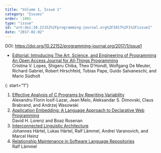 ```yaml
---
title: "Volume 1, Issue 1"
category: "Issues"
order: -1001
type: "issue"
id: "urn:doi:10.22152%2Fprogramming-journal.org%2F2017%2F1%2Fissue1"
date: "2017-02-02"
---
```

DOI: <https://doi.org/10.22152/programming-journal.org/2017/1/issue1>


  * [Editorial: Introducing The Art, Science, and Engineering of Programming  
An Open Access Journal for All-Things Programming](../editorial)  
Cristina V. Lopes, Shigeru Chiba, Theo D’Hondt, Wolfgang De Meuter, Richard Gabriel, Robert Hirschfeld, Tobias Pape, Guido Salvaneschi, and Mario Südholt



{: start="1"}
  1. [Effective Analysis of C Programs by Rewriting Variability](../1)  
Alexandru Florin Iosif-Lazar, Jean Melo, Aleksandar S. Dimovski, Claus Brabrand, and Andrzej Wasowski
  1. [Application Embedding: A Language Approach to Declarative Web Programming](../2)  
David H. Lorenz and Boaz Rosenan
  1. [Interconnected Linguistic Architecture](../3)  
Johannes Härtel, Lukas Härtel, Ralf Lämmel, Andrei Varanovich, and Marcel Heinz
  1. [Relationship Maintenance in Software Language Repositories](../4)  
Ralf Lämmel



